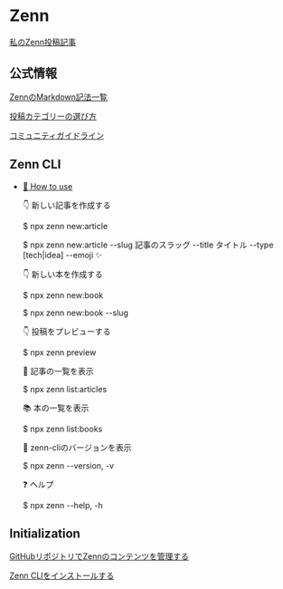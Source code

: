 # Zenn

[私のZenn投稿記事](https://zenn.dev/log4cat)

## 公式情報

[ZennのMarkdown記法一覧](https://zenn.dev/zenn/articles/markdown-guide)

[投稿カテゴリーの選び方](https://zenn.dev/tech-or-idea)

[コミュニティガイドライン](https://zenn.dev/guideline)

## Zenn CLI

* [📘 How to use](https://zenn.dev/zenn/articles/zenn-cli-guide)

  👇  新しい記事を作成する

  $ npx zenn new:article

  $ npx zenn new:article --slug 記事のスラッグ --title タイトル --type [tech|idea] --emoji ✨

  👇  新しい本を作成する

  $ npx zenn new:book

  $ npx zenn new:book --slug

  👇  投稿をプレビューする

  $ npx zenn preview

  📄  記事の一覧を表示

  $ npx zenn list:articles

  📚  本の一覧を表示

  $ npx zenn list:books

  🎈  zenn-cliのバージョンを表示

  $ npx zenn --version, -v

  ❓  ヘルプ

  $ npx zenn --help, -h

## Initialization

[GitHubリポジトリでZennのコンテンツを管理する](https://zenn.dev/zenn/articles/connect-to-github)

[Zenn CLIをインストールする](https://zenn.dev/zenn/articles/install-zenn-cli)
